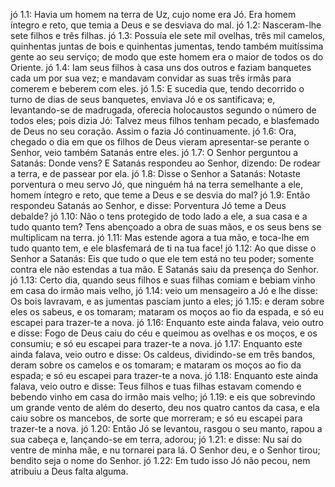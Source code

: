jó 1.1: Havia um homem na terra de Uz, cujo nome era Jó. Era homem íntegro e reto, que temia a Deus e se desviava do mal.
jó 1.2: Nasceram-lhe sete filhos e três filhas.
jó 1.3: Possuía ele sete mil ovelhas, três mil camelos, quinhentas juntas de bois e quinhentas jumentas, tendo também muitíssima gente ao seu serviço; de modo que este homem era o maior de todos os do Oriente.
jó 1.4: Iam seus filhos à casa uns dos outros e faziam banquetes cada um por sua vez; e mandavam convidar as suas três irmãs para comerem e beberem com eles.
jó 1.5: E sucedia que, tendo decorrido o turno de dias de seus banquetes, enviava Jó e os santificava; e, levantando-se de madrugada, oferecia holocaustos segundo o número de todos eles; pois dizia Jó: Talvez meus filhos tenham pecado, e blasfemado de Deus no seu coração. Assim o fazia Jó continuamente.
jó 1.6: Ora, chegado o dia em que os filhos de Deus vieram apresentar-se perante o Senhor, veio também Satanás entre eles.
jó 1.7: O Senhor perguntou a Satanás: Donde vens? E Satanás respondeu ao Senhor, dizendo: De rodear a terra, e de passear por ela.
jó 1.8: Disse o Senhor a Satanás: Notaste porventura o meu servo Jó, que ninguém há na terra semelhante a ele, homem íntegro e reto, que teme a Deus e se desvia do mal?
jó 1.9: Então respondeu Satanás ao Senhor, e disse: Porventura Jó teme a Deus debalde?
jó 1.10: Não o tens protegido de todo lado a ele, a sua casa e a tudo quanto tem? Tens abençoado a obra de suas mãos, e os seus bens se multiplicam na terra.
jó 1.11: Mas estende agora a tua mão, e toca-lhe em tudo quanto tem, e ele blasfemará de ti na tua face!
jó 1.12: Ao que disse o Senhor a Satanás: Eis que tudo o que ele tem está no teu poder; somente contra ele não estendas a tua mão. E Satanás saiu da presença do Senhor.
jó 1.13: Certo dia, quando seus filhos e suas filhas comiam e bebiam vinho em casa do irmão mais velho,
jó 1.14: veio um mensageiro a Jó e lhe disse: Os bois lavravam, e as jumentas pasciam junto a eles;
jó 1.15: e deram sobre eles os sabeus, e os tomaram; mataram os moços ao fio da espada, e só eu escapei para trazer-te a nova.
jó 1.16: Enquanto este ainda falava, veio outro e disse: Fogo de Deus caiu do céu e queimou as ovelhas e os moços, e os consumiu; e só eu escapei para trazer-te a nova.
jó 1.17: Enquanto este ainda falava, veio outro e disse: Os caldeus, dividindo-se em três bandos, deram sobre os camelos e os tomaram; e mataram os moços ao fio da espada; e só eu escapei para trazer-te a nova.
jó 1.18: Enquanto este ainda falava, veio outro e disse: Teus filhos e tuas filhas estavam comendo e bebendo vinho em casa do irmão mais velho;
jó 1.19: e eis que sobrevindo um grande vento de além do deserto, deu nos quatro cantos da casa, e ela caiu sobre os mancebos, de sorte que morreram; e só eu escapei para trazer-te a nova.
jó 1.20: Então Jó se levantou, rasgou o seu manto, rapou a sua cabeça e, lançando-se em terra, adorou;
jó 1.21: e disse: Nu saí do ventre de minha mãe, e nu tornarei para lá. O Senhor deu, e o Senhor tirou; bendito seja o nome do Senhor.
jó 1.22: Em tudo isso Jó não pecou, nem atribuiu a Deus falta alguma.
